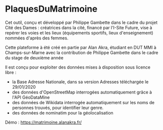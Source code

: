 # PlaquesDuMatrimoine

Cet outil, conçu et développé par Philippe Gambette dans le cadre du projet Cité des Dames : créatrices dans la cité, financé par l'I-Site Future, vise à repérer les voies et les lieux (équipements sportifs, lieux d'enseignement) nommées d'après des femmes.

Cette plateforme à été créé en partie par Alan Akra, étudiant en DUT MMI à Champs-sur-Marne avec la contribution de Philippe Gambette dans le cadre du stage de deuxième année

Il est conçu pour exploiter des données mises à disposition sous licence libre :
- la Base Adresse Nationale, dans sa version Adresses téléchargée le 29/01/2020
- des données d'OpenStreetMap interrogées automatiquement grâce à l'API GéoDataMine
- des données de Wikidata interrogée automatiquement sur les noms de personnes trouvés, pour identifier leur genre.
- des données de nominatim pour la géolocalisation

Démo : https://matrimoine.alanakra.fr/